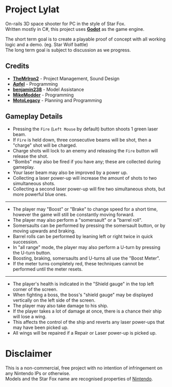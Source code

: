 # Project Lylat
On-rails 3D space shooter for PC in the style of Star Fox. <br>
Written mostly in C#, this project uses **[Godot](https://godotengine.org)** as the game engine.

The short term goal is to create a playable proof of concept with all working logic and a demo. (eg. Star Wolf battle) <br>
The long term goal is subject to discussion as we progress.

## Credits

- **[TheMrIron2](https://github.com/TheMrIron2)** - Project Management, Sound Design
- **[Apfel](https://github.com/Apfel)** - Programming
- **[benjamin238](https://github.com/benjamin238)** - Model Assistance
- **[MikeModder](https://github.com/MikeModder)** - Programming
- **[MotoLegacy](https://github.com/MotoLegacy)** - Planning and Programming

## Gameplay Details

- Pressing the `Fire` (`Left Mouse` by default) button shoots 1 green laser beam.
- If `Fire` is held down, three consecutive beams will be shot, then a "charge" shot will be charged.
- Charge shots will lock to an enemy and releasing the `Fire` button will release the shot.
- "Bombs" may also be fired if you have any; these are collected during gameplay.
- Your laser beam may also be improved by a power up.
- Collecting a laser power-up will increase the amount of shots to two simultaneous shots.
- Collecting a second laser power-up will fire two simultaneous shots, but more powerful blue ones.

---

- The player may "Boost" or "Brake" to change speed for a short time, however the game will still be constantly moving forward.
- The player may also perform a "somersault" or a "barrel roll".
- Somersaults can be performed by pressing the somersault button, or by moving upwards and braking.
- Barrel rolls can be performed by leaning left or right twice in quick succession.
- In "all range" mode, the player may also perform a U-turn by pressing the U-turn button.
- Boosting, braking, somersaults and U-turns all use the "Boost Meter".
- If the meter turns completely red, these techniques cannot be performed until the meter resets.

---

- The player's health is indicated in the "Shield gauge" in the top left corner of the screen.
- When fighting a boss, the boss's "shield gauge" may be displayed vertically on the left side of the screen.
- The player may also take damage to his ship.
- If the player takes a lot of damage at once, there is a chance their ship will lose a wing.
- This affects the control of the ship and reverts any laser power-ups that may have been picked up.
- All wings will be repaired if a Repair or Laser power-up is picked up.

# Disclaimer

This is a non-commercial, free project with no intention of infringement on any Nintendo IPs or otherwise. <br>
Models and the Star Fox name are recognised properties of [Nintendo](https://www.nintendo.com/). 
